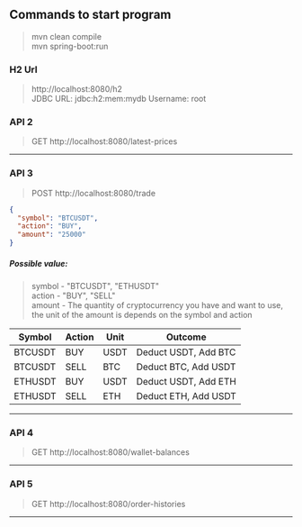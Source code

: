 ## Commands to start program

> mvn clean compile\
> mvn spring-boot:run

### H2 Url

> http://localhost:8080/h2 \
> JDBC URL: jdbc:h2:mem:mydb
> Username: root

### API 2

> GET http://localhost:8080/latest-prices

---

### API 3

> POST http://localhost:8080/trade

```json
{
  "symbol": "BTCUSDT",
  "action": "BUY",
  "amount": "25000"
}
```

##### Possible value:

> symbol - "BTCUSDT", "ETHUSDT"\
> action - "BUY", "SELL"\
> amount - The quantity of cryptocurrency you have and want to use, the unit of the amount is depends on the symbol and action

| Symbol  | Action | Unit | Outcome              |
| ------- | ------ | ---- | -------------------- |
| BTCUSDT | BUY    | USDT | Deduct USDT, Add BTC |
| BTCUSDT | SELL   | BTC  | Deduct BTC, Add USDT |
| ETHUSDT | BUY    | USDT | Deduct USDT, Add ETH |
| ETHUSDT | SELL   | ETH  | Deduct ETH, Add USDT |

---

### API 4

> GET http://localhost:8080/wallet-balances

---

### API 5

> GET http://localhost:8080/order-histories

---
